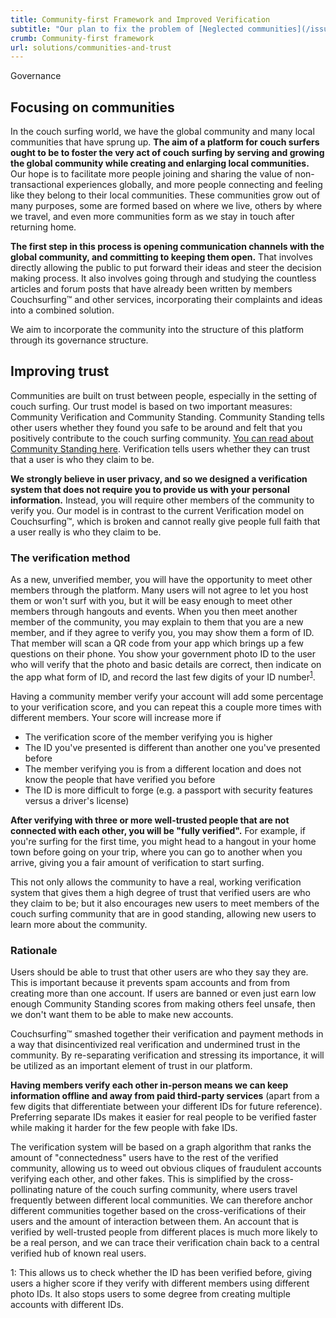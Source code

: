 ```yaml
---
title: Community-first Framework and Improved Verification
subtitle: "Our plan to fix the problem of [Neglected communities](/issues/communities-and-trust)"
crumb: Community-first framework
url: solutions/communities-and-trust
---
```


<span class="tag is-success is-large">Governance</span>

## Focusing on communities

In the couch surfing world, we have the global community and many local communities that have sprung up. **The aim of a platform for couch surfers ought to be to foster the very act of couch surfing by serving and growing the global community while creating and enlarging local communities.** Our hope is to facilitate more people joining and sharing the value of non-transactional experiences globally, and more people connecting and feeling like they belong to their local communities. These communities grow out of many purposes, some are formed based on where we live, others by where we travel, and even more communities form as we stay in touch after returning home.

**The first step in this process is opening communication channels with the global community, and committing to keeping them open.** That involves directly allowing the public to put forward their ideas and steer the decision making process. It also involves going through and studying the countless articles and forum posts that have already been written by members Couchsurfing&#8482; and other services, incorporating their complaints and ideas into a combined solution.

We aim to incorporate the community into the structure of this platform through its governance structure.

## Improving trust

Communities are built on trust between people, especially in the setting of couch surfing. Our trust model is based on two important measures: Community Verification and Community Standing. Community Standing tells other users whether they found you safe to be around and felt that you positively contribute to the couch surfing community. [You can read about Community Standing here](/solutions/reviews). Verification tells users whether they can trust that a user is who they claim to be.

**We strongly believe in user privacy, and so we designed a verification system that does not require you to provide us with your personal information.** Instead, you will require other members of the community to verify you. Our model is in contrast to the current Verification model on Couchsurfing&#8482;, which is broken and cannot really give people full faith that a user really is who they claim to be.

### The verification method

As a new, unverified member, you will have the opportunity to meet other members through the platform. Many users will not agree to let you host them or won't surf with you, but it will be easy enough to meet other members through hangouts and events. When you then meet another member of the community, you may explain to them that you are a new member, and if they agree to verify you, you may show them a form of ID. That member will scan a QR code from your app which brings up a few questions on their phone. You show your government photo ID to the user who will verify that the photo and basic details are correct, then indicate on the app what form of ID, and record the last few digits of your ID number<sup>[1](#fn1)</sup>.

Having a community member verify your account will add some percentage to your verification score, and you can repeat this a couple more times with different members. Your score will increase more if

- The verification score of the member verifying you is higher
- The ID you've presented is different than another one you've presented before
- The member verifying you is from a different location and does not know the people that have verified you before
- The ID is more difficult to forge (e.g. a passport with security features versus a driver's license)

**After verifying with three or more well-trusted people that are not connected with each other, you will be "fully verified".** For example, if you're surfing for the first time, you might head to a hangout in your home town before going on your trip, where you can go to another when you arrive, giving you a fair amount of verification to start surfing.

This not only allows the community to have a real, working verification system that gives them a high degree of trust that verified users are who they claim to be; but it also encourages new users to meet members of the couch surfing community that are in good standing, allowing new users to learn more about the community.

### Rationale

Users should be able to trust that other users are who they say they are. This is important because it prevents spam accounts and from from creating more than one account. If users are banned or even just earn low enough Community Standing scores from making others feel unsafe, then we don't want them to be able to make new accounts.

Couchsurfing&#8482; smashed together their verification and payment methods in a way that disincentivized real verification and undermined trust in the community. By re-separating verification and stressing its importance, it will be utilized as an important element of trust in our platform.

**Having members verify each other in-person means we can keep information offline and away from paid third-party services** (apart from a few digits that differentiate between your different IDs for future reference). Preferring separate IDs makes it easier for real people to be verified faster while making it harder for the few people with fake IDs.

The verification system will be based on a graph algorithm that ranks the amount of "connectedness" users have to the rest of the verified community, allowing us to weed out obvious cliques of fraudulent accounts verifying each other, and other fakes. This is simplified by the cross-pollinating nature of the couch surfing community, where users travel frequently between different local communities. We can therefore anchor different communities together based on the cross-verifications of their users and the amount of interaction between them. An account that is verified by well-trusted people from different places is much more likely to be a real person, and we can trace their verification chain back to a central verified hub of known real users.

<a name="fn1">1</a>: This allows us to check whether the ID has been verified before, giving users a higher score if they verify with different members using different photo IDs. It also stops users to some degree from creating multiple accounts with different IDs.
